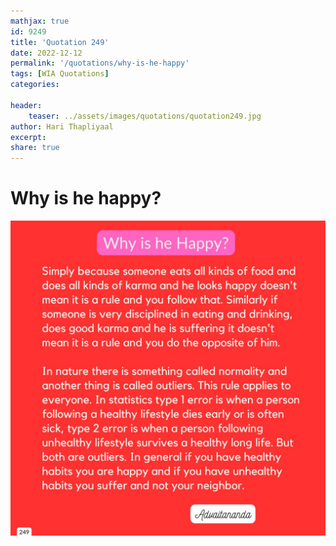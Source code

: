 ```yaml
---
mathjax: true
id: 9249
title: 'Quotation 249'
date: 2022-12-12
permalink: '/quotations/why-is-he-happy'
tags: [WIA Quotations] 
categories: 

header:
    teaser: ../assets/images/quotations/quotation249.jpg
author: Hari Thapliyaal 
excerpt:
share: true 
---
```


# Why is he happy?

![Why is he happy?](../assets/images/quotations/quotation249.jpg)

